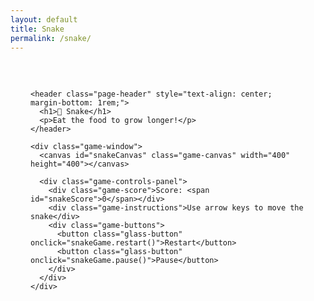 ```yaml
---
layout: default
title: Snake
permalink: /snake/
---
```


<div class="main-content" data-page-script="snake-game">
  <div class="glass-panel" style="padding: 2rem; height: 100%; display: flex; flex-direction: column; align-items: center;">
    
    <header class="page-header" style="text-align: center; margin-bottom: 1rem;">
      <h1>🐍 Snake</h1>
      <p>Eat the food to grow longer!</p>
    </header>

    <div class="game-window">
      <canvas id="snakeCanvas" class="game-canvas" width="400" height="400"></canvas>
      
      <div class="game-controls-panel">
        <div class="game-score">Score: <span id="snakeScore">0</span></div>
        <div class="game-instructions">Use arrow keys to move the snake</div>
        <div class="game-buttons">
          <button class="glass-button" onclick="snakeGame.restart()">Restart</button>
          <button class="glass-button" onclick="snakeGame.pause()">Pause</button>
        </div>
      </div>
    </div>

  </div>
</div> 